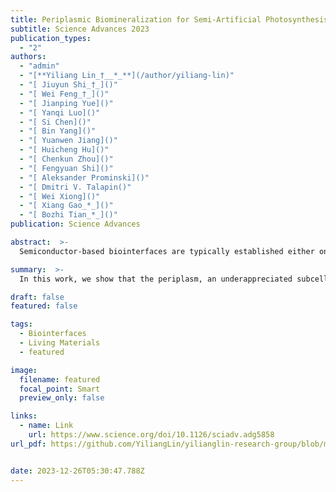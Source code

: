 ```yaml
---
title: Periplasmic Biomineralization for Semi-Artificial Photosynthesis
subtitle: Science Advances 2023
publication_types:
  - "2"
authors:
  - "admin"
  - "[**Yiliang Lin_†__*_**](/author/yiliang-lin)"
  - "[ Jiuyun Shi_†_]()"
  - "[ Wei Feng_†_]()"
  - "[ Jianping Yue]()"
  - "[ Yanqi Luo]()"
  - "[ Si Chen]()"
  - "[ Bin Yang]()"
  - "[ Yuanwen Jiang]()"
  - "[ Huicheng Hu]()"
  - "[ Chenkun Zhou]()"
  - "[ Fengyuan Shi]()"
  - "[ Aleksander Prominski]()"
  - "[ Dmitri V. Talapin()"
  - "[ Wei Xiong]()"
  - "[ Xiang Gao_*_]()"
  - "[ Bozhi Tian_*_]()"
publication: Science Advances

abstract:  >-
  Semiconductor-based biointerfaces are typically established either on the surface of the plasma membrane or within the cytoplasm. In Gram-negative bacteria, the periplasmic space, characterized by its confinement and the presence of numerous enzymes and peptidoglycans, offers additional opportunities for biomineralization, allowing for nongenetic modulation interfaces. We demonstrate semiconductor nanocluster precipitation containing single- and multiple-metal elements within the periplasm, as observed through various electron- and x-ray-based imaging techniques. The periplasmic semiconductors are metastable and display defect-dominant fluorescent properties. Unexpectedly, the defect-rich (i.e., the low-grade) semiconductor nanoclusters produced in situ can still increase adenosine triphosphate levels and malate production when coupled with photosensitization. We expand the sustainability levels of the biohybrid system to include reducing heavy metals at the primary level, building living bioreactors at the secondary level, and creating semi-artificial photosynthesis at the tertiary level. The biomineralization-enabled periplasmic biohybrids have the potential to serve as defect-tolerant platforms for diverse sustainable applications.

summary:  >-
  In this work, we show that the periplasm, an underappreciated subcellular region in materials research, can offer a nongenetic pathway for biomineralization of metastable semiconductor nanoclusters. Under light stimulation, the metastable semiconductor nanoclusters could couple with the electron transport chain to increase ATP levels and enhance malate production in the living hybrids. Using the E. coli strain as a model, the current system to develop periplasmic biointerface for enhanced solar-to-chemical production might be extended to other bacterial cells to potentially endow additional sustainability level to the bioremediation applications

draft: false
featured: false

tags:
  - Biointerfaces
  - Living Materials
  - featured

image:
  filename: featured
  focal_point: Smart
  preview_only: false

links:
  - name: Link
    url: https://www.science.org/doi/10.1126/sciadv.adg5858
url_pdf: https://github.com/YiliangLin/yilianglin-research-group/blob/main/assets/media/lin-et-al.-2023-periplasmic-biomineralization-for-semi-artificial-.pdf?raw=true


date: 2023-12-26T05:30:47.788Z
---
```

